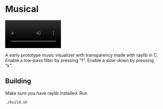 # Musical

<video src='https://github.com/tuturuam/musical/assets/31025785/e634790a-6299-4e7e-b43d-7b3ae04366c5' width=180/>
</video>





A early prototype music visualizer with transparency made with raylib in C.
Enable a low-pass filter by pressing "f".
Enable a slow-down by pressing "k".

## Building 

Make sure you have raylib installed. 
Run 
```bash
./build.sh
```
